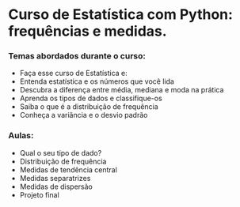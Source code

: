 # Curso de Estatística com Python: frequências e medidas.

### Temas abordados durante o curso:

- Faça esse curso de Estatística e:
- Entenda estatística e os números que você lida
- Descubra a diferença entre média, mediana e moda na prática
- Aprenda os tipos de dados e classifique-os
- Saiba o que é a distribuição de frequência
- Conheça a variância e o desvio padrão

### Aulas:
- Qual o seu tipo de dado?
- Distribuição de frequência
- Medidas de tendência central
- Medidas separatrizes
- Medidas de dispersão
- Projeto final